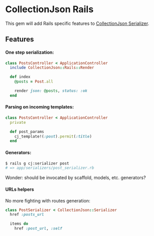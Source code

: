 CollectionJson Rails
====================

This gem will add Rails specific features to [CollectionJson
Serializer](https://github.com/carlesjove/collection_json_serializer).

## Features

#### One step serialization:

```ruby
class PostsController < ApplicationController
  include CollectionJson::Rails::Render

  def index
    @posts = Post.all

    render json: @posts, status: :ok
  end
```

#### Parsing on incoming templates:

```ruby
class PostsController < ApplicationController
  private

  def post_params
    cj_template!(:post).permit(:title)
  end
```

#### Generators:

```bash
$ rails g cj:serializer post
# => app/serializers/post_serializer.rb
```

Wonder: should be invocated by scaffold, models, etc. generators?

#### URLs helpers

No more fighting with routes generation:

```ruby
class PostSerializer < CollectionJson::Serializer
  href :posts_url

  items do
    href :post_url, :self
```

